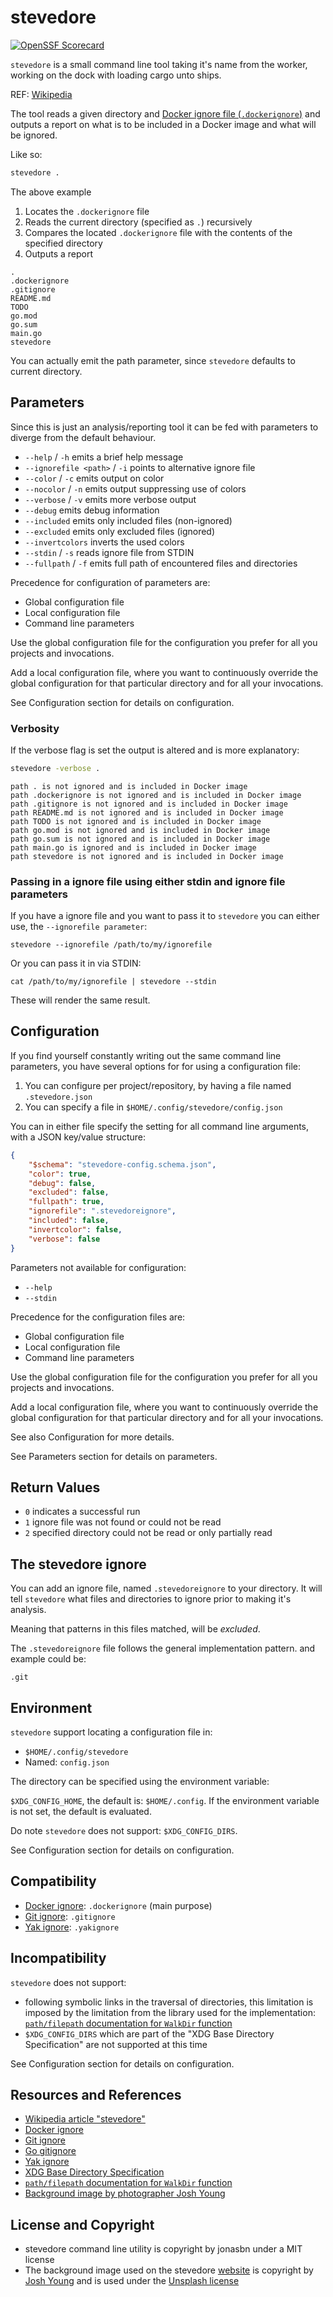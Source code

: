 # stevedore

[![OpenSSF Scorecard](https://api.scorecard.dev/projects/github.com/jonasbn/stevedore/badge)](https://scorecard.dev/viewer/?uri=github.com/jonasbn/stevedore)

`stevedore` is a small command line tool taking it's name from the worker, working on the dock with loading cargo unto ships.

REF: [Wikipedia][WIKIPEDIA]

The tool reads a given directory and [Docker ignore file (`.dockerignore`)][DOCKERIGNORE] and outputs a report on what is to be included in a Docker image and what will be ignored.

Like so:

```bash
stevedore .
```

The above example

1. Locates the `.dockerignore` file
2. Reads the current directory (specified as `.`) recursively
3. Compares the located `.dockerignore` file with the contents of the specified directory
4. Outputs a report

```text
.
.dockerignore
.gitignore
README.md
TODO
go.mod
go.sum
main.go
stevedore
```

You can actually emit the path parameter, since `stevedore` defaults to current directory.

## Parameters

Since this is just an analysis/reporting tool it can be fed with parameters to diverge from the default behaviour.

- `--help` / `-h` emits a brief help message
- `--ignorefile <path>` / `-i` points to alternative ignore file
- `--color` / `-c` emits output on color
- `--nocolor` / `-n` emits output suppressing use of colors
- `--verbose` / `-v` emits more verbose output
- `--debug` emits debug information
- `--included` emits only included files (non-ignored)
- `--excluded` emits only excluded files (ignored)
- `--invertcolors` inverts the used colors
- `--stdin` / `-s` reads ignore file from STDIN
- `--fullpath` / `-f` emits full path of encountered files and directories

Precedence for configuration of parameters are:

- Global configuration file
- Local configuration file
- Command line parameters

Use the global configuration file for the configuration you prefer for all you projects and invocations.

Add a local configuration file, where you want to continuously override the global configuration for that particular directory and for all your invocations.

See Configuration section for details on configuration.

### Verbosity

If the verbose flag is set the output is altered and is more explanatory:

```bash
stevedore -verbose .
```

```text
path . is not ignored and is included in Docker image
path .dockerignore is not ignored and is included in Docker image
path .gitignore is not ignored and is included in Docker image
path README.md is not ignored and is included in Docker image
path TODO is not ignored and is included in Docker image
path go.mod is not ignored and is included in Docker image
path go.sum is not ignored and is included in Docker image
path main.go is ignored and is included in Docker image
path stevedore is not ignored and is included in Docker image
```

### Passing in a ignore file using either stdin and ignore file parameters

If you have a ignore file and you want to pass it to `stevedore` you can either use, the `--ignorefile parameter`:

`stevedore --ignorefile /path/to/my/ignorefile`

Or you can pass it in via STDIN:

`cat /path/to/my/ignorefile | stevedore --stdin`

These will render the same result.

## Configuration

If you find yourself constantly writing out the same command line parameters, you have several options for for using a configuration file:

1. You can configure per project/repository, by having a file named `.stevedore.json`
2. You can specify a file in `$HOME/.config/stevedore/config.json`

You can in either file specify the setting for all command line arguments, with a JSON key/value structure:

```json
{
    "$schema": "stevedore-config.schema.json",
    "color": true,
    "debug": false,
    "excluded": false,
    "fullpath": true,
    "ignorefile": ".stevedoreignore",
    "included": false,
    "invertcolor": false,
    "verbose": false
}
```

Parameters not available for configuration:

- `--help`
- `--stdin`

Precedence for the configuration files are:

- Global configuration file
- Local configuration file
- Command line parameters

Use the global configuration file for the configuration you prefer for all you projects and invocations.

Add a local configuration file, where you want to continuously override the global configuration for that particular directory and for all your invocations.

See also Configuration for more details.

See Parameters section for details on parameters.

## Return Values

- `0` indicates a successful run
- `1` ignore file was not found or could not be read
- `2` specified directory could not be read or only partially read

## The stevedore ignore

You can add an ignore file, named `.stevedoreignore` to your directory. It will tell `stevedore` what files and directories to ignore prior to making it's analysis.

Meaning that patterns in this files matched, will be _excluded_.

The `.stevedoreignore` file follows the general implementation pattern. and example could be:

```gitignore
.git
```

## Environment

`stevedore` support locating a configuration file in:

- `$HOME/.config/stevedore`
- Named: `config.json`

The directory can be specified using the environment variable:

`$XDG_CONFIG_HOME`, the default is: `$HOME/.config`. If the environment variable is not set, the default is evaluated.

Do note `stevedore` does not support: `$XDG_CONFIG_DIRS`.

See Configuration section for details on configuration.

## Compatibility

- [Docker ignore][DOCKERIGNORE]: `.dockerignore` (main purpose)
- [Git ignore][GITIGNORE]: `.gitignore`
- [Yak ignore][YAKIGNORE]: `.yakignore`

## Incompatibility

`stevedore` does not support:

- following symbolic links in the traversal of directories, this limitation is imposed by the limitation from the library used for the implementation: [`path/filepath` documentation for `WalkDir` function](https://pkg.go.dev/path/filepath#WalkDir)
- `$XDG_CONFIG_DIRS` which are part of the "XDG Base Directory Specification" are not supported at this time

See Configuration section for details on configuration.

## Resources and References

- [Wikipedia article "stevedore"][WIKIPEDIA]
- [Docker ignore][DOCKERIGNORE]
- [Git ignore][GITIGNORE]
- [Go gitignore][GO-GITIGNORE]
- [Yak ignore][YAKIGNORE]
- [XDG Base Directory Specification](https://specifications.freedesktop.org/basedir-spec/basedir-spec-latest.html)
- [`path/filepath` documentation for `WalkDir` function](https://pkg.go.dev/path/filepath#WalkDir)
- [Background image by photographer Josh Young](https://unsplash.com/photos/Huv8EWe2Vo8)

## License and Copyright

- stevedore command line utility is copyright by jonasbn under a MIT license
- The background image used on the stevedore [website](https://jonasbn.github.io/stevedore/) is copyright by [Josh Young](https://unsplash.com/@joshalexyoung) and is used under the [Unsplash license](https://unsplash.com/license)

[WIKIPEDIA]: https://en.wikipedia.org/wiki/Stevedore
[GO-GITIGNORE]: https://pkg.go.dev/github.com/sabhiram/go-gitignore
[GITIGNORE]: https://git-scm.com/docs/gitignore
[DOCKERIGNORE]: https://docs.docker.com/engine/reference/builder/#dockerignore-file
[YAKIGNORE]: https://jonasbn.github.io/yak/
